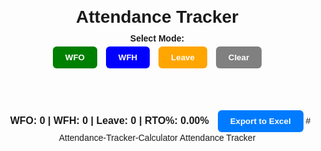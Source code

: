 <!DOCTYPE html>
<html lang="en">
<head>
  <meta charset="UTF-8">
  <title>Attendance Tracker</title>
  <script src="https://cdn.sheetjs.com/xlsx-latest/package/dist/xlsx.full.min.js"></script>
  <style>
    body {
      font-family: Arial, sans-serif;
      text-align: center;
      margin: 20px;
    }
    h1 { margin-bottom: 10px; }

    #selector {
      background: #f9f9f9;
      padding: 15px;
      margin-bottom: 20px;
      border-radius: 8px;
      display: inline-block;
      box-shadow: 0 2px 5px rgba(0,0,0,0.1);
    }
    #selector button {
      margin: 5px;
      padding: 10px 20px;
      border: none;
      border-radius: 6px;
      cursor: pointer;
      font-weight: bold;
    }
    .btn-wfo { background: green; color: white; }
    .btn-wfh { background: blue; color: white; }
    .btn-leave { background: orange; color: white; }
    .btn-clear { background: gray; color: white; }

    #calendar {
      display: grid;
      grid-template-columns: repeat(7, 1fr);
      gap: 5px;
      max-width: 500px;
      margin: 20px auto;
    }
    .day-name {
      font-weight: bold;
      padding: 10px 0;
      background: #eee;
      border-radius: 6px;
    }
    .day {
      border: 1px solid #ccc;
      padding: 15px;
      cursor: pointer;
      border-radius: 6px;
      transition: 0.3s;
      user-select: none;
    }
    .day:hover:not(.weekend) { background: #f0f0f0; }
    .wfo { background: green; color: white; }
    .wfh { background: blue; color: white; }
    .leave { background: orange; color: white; }
    .weekend { background: #ddd; color: #666; cursor: not-allowed; }

    #summary {
      margin-top: 20px;
      font-size: 16px;
      font-weight: bold;
      padding: 10px;
      border-radius: 6px;
      display: inline-block;
      min-width: 250px;
    }

    #exportBtn {
      margin-top: 20px;
      padding: 10px 20px;
      font-weight: bold;
      border-radius: 6px;
      border: none;
      background: #007bff;
      color: white;
      cursor: pointer;
    }

  </style>
</head>
<body>

<h1>Attendance Tracker</h1>

<div id="selector">
  <strong>Select Mode:</strong><br>
  <button class="btn-wfo">WFO</button>
  <button class="btn-wfh">WFH</button>
  <button class="btn-leave">Leave</button>
  <button class="btn-clear">Clear</button>
</div>

<div id="calendar"></div>
<div id="summary">WFO: 0 | WFH: 0 | Leave: 0 | RTO%: 0.00%</div>
<button id="exportBtn">Export to Excel</button>

<script>
let username = prompt("Enter your name:");
if(!username) username = "User";

const calendarEl = document.getElementById("calendar");
const summaryEl = document.getElementById("summary");
const exportBtn = document.getElementById("exportBtn");

const btnWfo = document.querySelector(".btn-wfo");
const btnWfh = document.querySelector(".btn-wfh");
const btnLeave = document.querySelector(".btn-leave");
const btnClear = document.querySelector(".btn-clear");

let activeMode = null;
const days = [];

btnWfo.addEventListener("click", () => activeMode = "wfo");
btnWfh.addEventListener("click", () => activeMode = "wfh");
btnLeave.addEventListener("click", () => activeMode = "leave");
btnClear.addEventListener("click", () => activeMode = "clear");

// Current month
const today = new Date();
const year = today.getFullYear();
const month = today.getMonth();
const monthName = today.toLocaleString('default', { month: 'long' });

function getDaysInMonth(year, month) {
  return new Date(year, month + 1, 0).getDate();
}

// Day names
const dayNames = ['Mon','Tue','Wed','Thu','Fri','Sat','Sun'];
dayNames.forEach(d => {
  const dayNameEl = document.createElement("div");
  dayNameEl.classList.add("day-name");
  dayNameEl.textContent = d;
  calendarEl.appendChild(dayNameEl);
});

// Render calendar
const totalDays = getDaysInMonth(year, month);
for (let i = 1; i <= totalDays; i++) {
  const date = new Date(year, month, i);
  const dayOfWeek = date.getDay();
  const dayEl = document.createElement("div");
  dayEl.classList.add("day");
  dayEl.textContent = i;

  // Disable Sunday (0) & Saturday (6)
  if(dayOfWeek === 0 || dayOfWeek === 6){
    dayEl.classList.add("weekend");
    days[i] = 'weekend';
  }

  dayEl.addEventListener("click", () => {
    if(dayEl.classList.contains("weekend")) return;

    dayEl.classList.remove("wfo","wfh","leave");

    if(activeMode === "wfo") {
      dayEl.classList.add("wfo");
      days[i] = "wfo";
    } else if(activeMode === "wfh") {
      dayEl.classList.add("wfh");
      days[i] = "wfh";
    } else if(activeMode === "leave") {
      dayEl.classList.add("leave");
      days[i] = "leave";
    } else if(activeMode === "clear") {
      days[i] = null;
    }
    updateSummary();
  });

  calendarEl.appendChild(dayEl);
}

// Update summary
function updateSummary(){
  const wfoCount = days.filter(d=>d==="wfo").length;
  const wfhCount = days.filter(d=>d==="wfh").length;
  const leaveCount = days.filter(d=>d==="leave").length;
  const total = wfoCount + wfhCount;

  let rto = total>0 ? ((wfoCount/total)*100).toFixed(2) : 0;

  summaryEl.textContent = `WFO: ${wfoCount} | WFH: ${wfhCount} | Leave: ${leaveCount} | RTO%: ${rto}%`;
}

// Export to Excel
exportBtn.addEventListener("click", () => {
  const ws_data = [["Date","Day","Status"]];
  for(let i=1;i<=totalDays;i++){
    const dateObj = new Date(year, month, i);
    const dayName = dayNames[dateObj.getDay()];
    const status = days[i] || "";
    ws_data.push([i, dayName, status]);
  }

  const wb = XLSX.utils.book_new();
  const ws = XLSX.utils.aoa_to_sheet(ws_data);
  XLSX.utils.book_append_sheet(wb, ws, "Attendance");
  XLSX.writeFile(wb, `${username}_${monthName}.xlsx`);
});
</script>
</body>
</html>
# Attendance-Tracker-Calculator
Attendance Tracker
